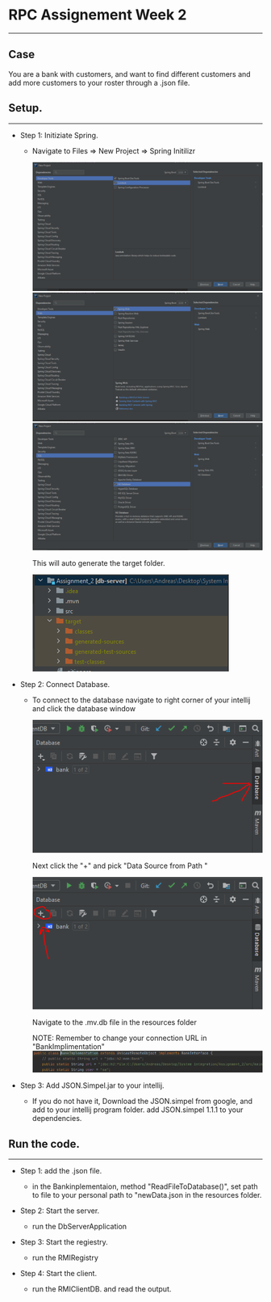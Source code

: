 # RPC Assignement Week 2

___

## Case
   You are a bank with customers, and want to find different customers and add more
   customers to your roster through a .json file.
    
    
    
## Setup.

___

 - Step 1: Initiziate Spring.
    - Navigate to Files => New Project => Spring Initilizr
    
      ![Initilizr](<ReadmeIMGs/newProject1.PNG>)
      ![Initilizr](<ReadmeIMGs/newProject2.PNG>)
      ![Initilizr](<ReadmeIMGs/newProject3.PNG>)
    
      This will auto generate the target folder.
    
      ![Initilizr](<ReadmeIMGs/TargetKlip.PNG>)
 
 - Step 2: Connect Database.
    - To connect to the database navigate to right corner of your intellij and click the
      database window
      
      ![Initilizr](<ReadmeIMGs/Database.PNG>)
      
      Next click the "+" and pick "Data Source from Path "
      
      ![Initilizr](<ReadmeIMGs/addbypath.PNG>)
      
      Navigate to the .mv.db file in the resources folder
      
      NOTE: Remember to change your connection URL in "BankImplimentation" 
      ![Initilizr](<ReadmeIMGs/urlpathdb.PNG>)
      
 - Step 3: Add JSON.Simpel.jar to your intellij.
    - If you do not have it, Download the JSON.simpel from google, and add to your intellij program folder.
      add JSON.simpel 1.1.1 to your dependencies.
      
 
## Run the code.

___

- Step 1: add the .json file.
  - in the Bankinplementaion, method "ReadFileToDatabase()", set path to file to your 
    personal path to "newData.json in the resources folder.

- Step 2: Start the server.
  - run the DbServerApplication
  
- Step 3: Start the regiestry.
  - run the RMIRegistry

- Step 4: Start the client.
  - run the RMIClientDB. and read the output.

